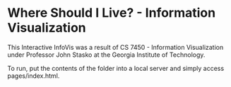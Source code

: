 # Where Should I Live? - Information Visualization

This Interactive InfoVis was a result of CS 7450 - Information Visualization under Professor John Stasko at the Georgia Institute of Technology.

To run, put the contents of the folder into a local server and simply access pages/index.html.